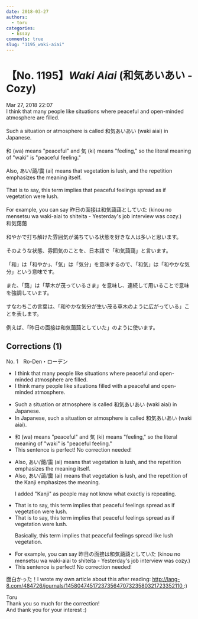 ```yaml
---
date: 2018-03-27
authors:
  - toru
categories:
  - Essay
comments: true
slug: "1195_waki-aiai"
---
```


# 【No. 1195】<strong><em>Waki Aiai</em></strong> (和気あいあい - Cozy)
<div class="date">Mar 27, 2018 22:07</div>
<div id="post"><div id="body_show_ori">
I think that many people like situations where peaceful and open-minded atmosphere are filled.<br/><br/>Such a situation or atmosphere is called 和気あいあい (waki aiai) in Japanese.<br/><br/>和 (wa) means "peaceful" and 気 (ki) means "feeling," so the literal meaning of "waki" is "peaceful feeling."<br/><br/>Also, あい/藹/靄 (ai) means that vegetation is lush, and the repetition emphasizes the meaning itself.<br/><br/>That is to say, this term implies that peaceful feelings spread as if vegetation were lush.<br/><br/>For example, you can say 昨日の面接は和気藹藹としていた (kinou no mensetsu wa waki-aiai to shiteita - Yesterday's job interview was cozy.)
</div></div>

<!-- more -->

<div id="post_ja"><div id="body_show_mo">
和気藹藹<br/><br/>和やかで打ち解けた雰囲気が満ちている状態を好きな人は多いと思います。<br/><br/>そのような状態、雰囲気のことを、日本語で「和気藹藹」と言います。<br/><br/>「和」は「和やか」、「気」は「気分」を意味するので、「和気」は「和やかな気分」という意味です。<br/><br/>また、「藹」は「草木が茂っているさま」を意味し、連続して用いることで意味を強調しています。<br/><br/>すなわちこの言葉は、「和やかな気分が生い茂る草木のように広がっている」ことを表します。<br/><br/>例えば、「昨日の面接は和気藹藹としていた」のように使います。
</div></div>

## Corrections (1)
<div id="block"><div class="first_name"> No. 1　<span class="just_name">Ro-Den・ローデン</span></div><div id="block2">
<ul class="correction_field">
<li class="incorrect">I think that many people like situations where peaceful and open-minded atmosphere are filled.</li>
<li class="corrected correct">
I think many people like situations filled with a peaceful and open-minded atmosphere.
</li>
</ul>
<ul class="correction_field">
<li class="incorrect">Such a situation or atmosphere is called 和気あいあい (waki aiai) in Japanese.</li>
<li class="corrected correct">
In Japanese, such a situation or atmosphere is called 和気あいあい (waki aiai).
</li>
</ul>
<ul class="correction_field">
<li class="incorrect">和 (wa) means "peaceful" and 気 (ki) means "feeling," so the literal meaning of "waki" is "peaceful feeling."</li>
<li class="corrected perfect">This sentence is perfect! No correction needed!</li>
</ul>
<ul class="correction_field">
<li class="incorrect">Also, あい/藹/靄 (ai) means that vegetation is lush, and the repetition emphasizes the meaning itself.</li>
<li class="corrected correct">
Also, あい/藹/靄 (ai) means that vegetation is lush, and the repetition of the Kanji emphasizes the meaning.
<p class="correction_comment">I added "Kanji" as people may not know what exactly is repeating.</p>
</li>
</ul>
<ul class="correction_field">
<li class="incorrect">That is to say, this term implies that peaceful feelings spread as if vegetation were lush.</li>
<li class="corrected correct">
That is to say, this term implies that peaceful feelings spread as if vegetation were lush.
<p class="correction_comment">Basically, this term implies that peaceful feelings spread like lush vegetation.</p>
</li>
</ul>
<ul class="correction_field">
<li class="incorrect">For example, you can say 昨日の面接は和気藹藹としていた (kinou no mensetsu wa waki-aiai to shiteita - Yesterday's job interview was cozy.)</li>
<li class="corrected perfect">This sentence is perfect! No correction needed!</li>
</ul>
<p class="comment_small">
 面白かった！I wrote my own article about this after reading:
 <a href="http://lang-8.com/484726/journals/145804745172373564707323580321723352110" target="_blank">
  http://lang-8.com/484726/journals/145804745172373564707323580321723352110
 </a>
 :)
</p>

</div><div class="name"><span class="just_name">Toru</span><br>
Thank you so much for the correction!<br/>And thank you for your interest :)
</div>
</div>
